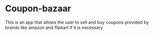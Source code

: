 # Coupon-bazaar
This is an app that allows the user to sell and buy coupons provided by brands like amazon and flipkart if it is necessary
